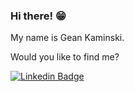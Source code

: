 ### Hi there! 😁

My name is Gean Kaminski.

Would you like to find me?

[![Linkedin Badge](https://img.shields.io/badge/-LinkedIn-blue?style=flat-square&logo=Linkedin&logoColor=white&link=https://www.linkedin.com/in/gean-kaminski-2a9930b0)](https://www.linkedin.com/in/gean-kaminski-2a9930b0)

